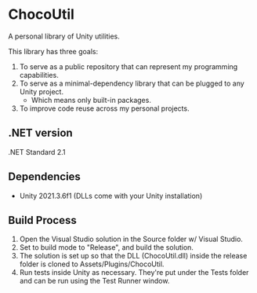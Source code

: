 # ChocoUtil
 A personal library of Unity utilities.

This library has three goals:
1. To serve as a public repository that can represent my programming capabilities.
2. To serve as a minimal-dependency library that can be plugged to any Unity project.
    * Which means only built-in packages.
3. To improve code reuse across my personal projects.

## .NET version
.NET Standard 2.1

## Dependencies
* Unity 2021.3.6f1 (DLLs come with your Unity installation)

## Build Process

1. Open the Visual Studio solution in the Source folder w/ Visual Studio.
2. Set to build mode to "Release", and build the solution.
3. The solution is set up so that the DLL (ChocoUtil.dll) inside the release folder is cloned to Assets/Plugins/ChocoUtil.
4. Run tests inside Unity as necessary. They're put under the Tests folder and can be run using the Test Runner window.
